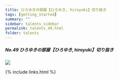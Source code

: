 ```yaml
---
title: ひろゆきの部屋【ひろゆき, hiroyuki】切り抜き
tags: [getting_started]
summary: ""
sidebar: talents_sidebar
permalink: talents_49.html
folder: talents
---
```


##### No.49 ひろゆきの部屋【ひろゆき, hiroyuki】切り抜き

![](https://yt3.ggpht.com/67DAFgypBe1LbBPuDfbT7e9xnjMx3X4WLIXcqoKigoCaIiy1sLki_Neqj7beowlOYv7VGeercw=s176-c-k-c0x00ffffff-no-rj)




{% include links.html %}
